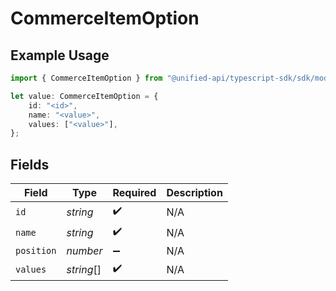 # CommerceItemOption

## Example Usage

```typescript
import { CommerceItemOption } from "@unified-api/typescript-sdk/sdk/models/shared";

let value: CommerceItemOption = {
    id: "<id>",
    name: "<value>",
    values: ["<value>"],
};
```

## Fields

| Field              | Type               | Required           | Description        |
| ------------------ | ------------------ | ------------------ | ------------------ |
| `id`               | *string*           | :heavy_check_mark: | N/A                |
| `name`             | *string*           | :heavy_check_mark: | N/A                |
| `position`         | *number*           | :heavy_minus_sign: | N/A                |
| `values`           | *string*[]         | :heavy_check_mark: | N/A                |
